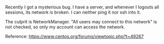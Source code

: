Recently I got a mysterious bug. I have a server, and whenever I logouts all sessions, its network is broken. I can neither ping it nor ssh into it.

The culprit is NetworkManager. "All users may connect to this network" is not checked, so only my account can access the network.

Reference: https://www.centos.org/forums/viewtopic.php?t=49267
